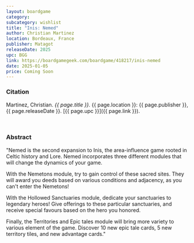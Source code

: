 ```yaml
---
layout: boardgame
category:
subcategory: wishlist
title: "Inis: Nemed"
author: Christian Martinez
location: Bordeaux, France
publisher: Matagot
releaseDate: 2025
upc: BGG
link: https://boardgamegeek.com/boardgame/418217/inis-nemed
date: 2025-01-05
price: Coming Soon
---
```


### Citation

Martinez, Christian. *{{ page.title }}.* {{ page.location }}: {{ page.publisher }}, {{ page.releaseDate }}. [{{ page.upc }}]({{ page.link }}).

<br>


### Abstract

"Nemed is the second expansion to Inis, the area-influence game rooted in Celtic history and Lore. Nemed incorporates three different modules that will change the dynamics of your game.

With the Nemetons module, try to gain control of these sacred sites. They will award you deeds based on various conditions and adjacency, as you can't enter the Nemetons!

With the Hollowed Sanctuaries module, dedicate your sanctuaries to legendary heroes! Give offerings to these particular sanctuaries, and receive special favours based on the hero you honored.

Finally, the Territories and Epic tales module will bring more variety to various element of the game. Discover 10 new epic tale cards, 5 new territory tiles, and new advantage cards."
